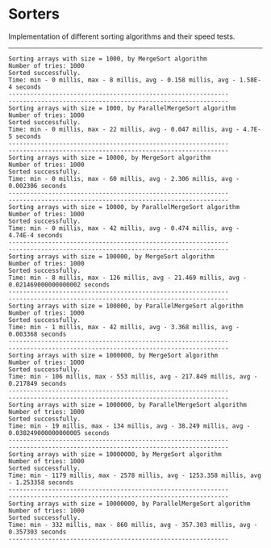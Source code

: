 # Sorters
Implementation of different sorting algorithms and their speed tests.

 -------------------------------------------------------------
    Sorting arrays with size = 1000, by MergeSort algorithm
    Number of tries: 1000
    Sorted successfully.
    Time: min - 0 millis, max - 8 millis, avg - 0.158 millis, avg - 1.58E-4 seconds
    -------------------------------------------------------------
    -------------------------------------------------------------
    Sorting arrays with size = 1000, by ParallelMergeSort algorithm
    Number of tries: 1000
    Sorted successfully.
    Time: min - 0 millis, max - 22 millis, avg - 0.047 millis, avg - 4.7E-5 seconds
    -------------------------------------------------------------
    -------------------------------------------------------------
    Sorting arrays with size = 10000, by MergeSort algorithm
    Number of tries: 1000
    Sorted successfully.
    Time: min - 0 millis, max - 60 millis, avg - 2.306 millis, avg - 0.002306 seconds
    -------------------------------------------------------------
    -------------------------------------------------------------
    Sorting arrays with size = 10000, by ParallelMergeSort algorithm
    Number of tries: 1000
    Sorted successfully.
    Time: min - 0 millis, max - 42 millis, avg - 0.474 millis, avg - 4.74E-4 seconds
    -------------------------------------------------------------
    -------------------------------------------------------------
    Sorting arrays with size = 100000, by MergeSort algorithm
    Number of tries: 1000
    Sorted successfully.
    Time: min - 8 millis, max - 126 millis, avg - 21.469 millis, avg - 0.021469000000000002 seconds
    -------------------------------------------------------------
    -------------------------------------------------------------
    Sorting arrays with size = 100000, by ParallelMergeSort algorithm
    Number of tries: 1000
    Sorted successfully.
    Time: min - 1 millis, max - 42 millis, avg - 3.368 millis, avg - 0.003368 seconds
    -------------------------------------------------------------
    -------------------------------------------------------------
    Sorting arrays with size = 1000000, by MergeSort algorithm
    Number of tries: 1000
    Sorted successfully.
    Time: min - 106 millis, max - 553 millis, avg - 217.849 millis, avg - 0.217849 seconds
    -------------------------------------------------------------
    -------------------------------------------------------------
    Sorting arrays with size = 1000000, by ParallelMergeSort algorithm
    Number of tries: 1000
    Sorted successfully.
    Time: min - 19 millis, max - 134 millis, avg - 38.249 millis, avg - 0.038249000000000005 seconds
    -------------------------------------------------------------
    -------------------------------------------------------------
    Sorting arrays with size = 10000000, by MergeSort algorithm
    Number of tries: 1000
    Sorted successfully.
    Time: min - 1179 millis, max - 2578 millis, avg - 1253.358 millis, avg - 1.253358 seconds
    -------------------------------------------------------------
    -------------------------------------------------------------
    Sorting arrays with size = 10000000, by ParallelMergeSort algorithm
    Number of tries: 1000
    Sorted successfully.
    Time: min - 332 millis, max - 860 millis, avg - 357.303 millis, avg - 0.357303 seconds
    -------------------------------------------------------------
